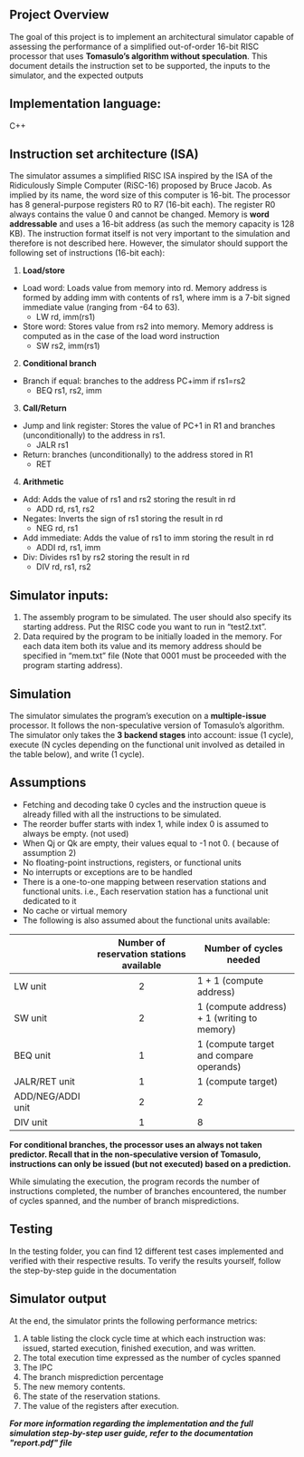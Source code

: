 
## Project Overview

The goal of this project is to implement an architectural simulator capable of assessing the performance of a simplified out-of-order 16-bit RISC processor that uses **Tomasulo’s algorithm without speculation**. This document details the instruction set to be supported, the inputs to the simulator, and the expected outputs 

## Implementation language: 

C++

## Instruction set architecture (ISA) 

The simulator assumes a simplified RISC ISA inspired by the ISA of the Ridiculously Simple Computer (RiSC-16) proposed by Bruce Jacob. As implied by its name, the word size of this computer is 16-bit. The processor has 8 general-purpose registers R0 to R7 (16-bit each). The register R0 always contains the value 0 and cannot be changed. Memory is **word addressable** and uses a 16-bit address (as such the memory capacity is 128 KB). The instruction format itself is not very important to the simulation and therefore is not described here. However, the simulator should support the following set of instructions (16-bit each): 

1. **Load/store**  
- Load word: Loads value from memory into rd. Memory address is formed by adding imm with contents of rs1, where imm is a 7-bit signed immediate value (ranging from -64 to 63).   
  * LW rd, imm(rs1) 
- Store word: Stores value from rs2 into memory. Memory address is computed as in the case of the load word instruction 
  * SW rs2, imm(rs1) 
2. **Conditional branch**  
- Branch if equal: branches to the address PC+imm if rs1=rs2 
  * BEQ rs1, rs2, imm 
3. **Call/Return** 
- Jump and link register: Stores the value of PC+1 in R1 and branches (unconditionally) to the address in rs1.  
  * JALR rs1  
- Return: branches (unconditionally) to the address stored in R1 
  * RET 
4. **Arithmetic** 
- Add: Adds the value of rs1 and rs2 storing the result in rd 
  * ADD rd, rs1, rs2 
- Negates: Inverts the sign of rs1 storing the result in rd 
  * NEG rd, rs1 
- Add immediate: Adds the value of rs1 to imm storing the result in rd 
  * ADDI rd, rs1, imm 
- Div: Divides rs1 by rs2 storing the result in rd 
  * DIV rd, rs1, rs2 

## Simulator inputs:  

1. The assembly program to be simulated. The user should also specify its starting address. Put the RISC code you want to run in “test2.txt”.  
1. Data required by the program to be initially loaded in the memory. For each data item both its value and its memory address should be specified in “mem.txt” file (Note that 0001 must be proceeded with the program starting 
address).

## Simulation

The simulator simulates the program’s execution on a **multiple-issue** processor. It follows the non-speculative version of Tomasulo’s algorithm. The simulator only takes the **3 backend stages** into account: issue (1 cycle), execute (N cycles depending on the functional unit involved as detailed in the table below), and write (1 cycle).  


## Assumptions

* Fetching and decoding take 0 cycles and the instruction queue is already filled with all the instructions to be simulated. 
* The reorder buffer starts with index 1, while index 0 is assumed to always be empty. (not used)
* When Qj or Qk are empty, their values equal to -1 not 0. ( because of assumption 2)
* No floating-point instructions, registers, or functional units 
* No interrupts or exceptions are to be handled 
* There is a one-to-one mapping between reservation stations and functional units. i.e., Each reservation station has a functional unit dedicated to it 
* No cache or virtual memory 
* The following is also assumed about the functional units available: 

||**Number of reservation stations available** |**Number of cycles needed** |
| :- | :-: | - |
|LW unit |2 |1 + 1 (compute address) |
|SW unit |2 |1 (compute address) + 1 (writing to memory) |
|BEQ unit |1 |1 (compute target and compare operands) |
|JALR/RET unit |1 |1 (compute target) |
|ADD/NEG/ADDI unit |2 |2 |
|DIV unit |1 |8 |

**For conditional branches, the processor uses an always not taken predictor. Recall that in the non-speculative version of Tomasulo, instructions can only be issued (but not executed) based on a prediction.** 

While simulating the execution, the program records the number of instructions completed, the number of branches encountered, the number of cycles spanned, and the number of branch mispredictions. 

## Testing

In the testing folder, you can find 12 different test cases implemented and verified with their respective results. To verify the results yourself, follow the step-by-step guide in the documentation


## Simulator output

At the end, the simulator prints the following performance metrics: 

1. A table listing the clock cycle time at which each instruction was: issued, started execution, finished execution, and was written. 
2. The total execution time expressed as the number of cycles spanned 
3. The IPC  
4. The branch misprediction percentage 
5. The new memory contents.
6. The state of the reservation stations.
7. The value of the registers after execution.

***For more information regarding the implementation and the full simulation step-by-step user guide, refer to the documentation "report.pdf" file***
